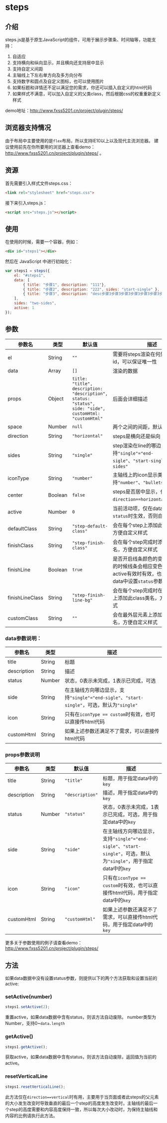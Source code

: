 # steps #

## 介绍 ##

steps.js是基于原生JavaScript的组件，可用于展示步骤条、时间轴等，功能支持：
 1. 自适应
 2. 支持横向和纵向显示，并且横向还支持居中显示
 3. 支持自定义间距
 4. 主轴线上下左右单方向及多方向分布
 5. 支持数字和圆点及自定义图标，也可以使用图片
 6. 如果标题和详情还不足以满足您的需求，你还可以插入自定义的html代码
 7. 如果样式不满意，可以加入自定义的父类class，然后根据css的权重重新定义样式

demo地址：<http://www.fxss5201.cn/project/plugin/steps/>

## 浏览器支持情况 ##
由于布局中主要使用的是`flex`布局，所以支持IE10以上以及现代主流浏览器。
建议使用前先在你所要用的浏览器上查看demo：<http://www.fxss5201.cn/project/plugin/steps/> 。
## 资源 ##

首先需要引入样式文件steps.css：

```HTML
<link rel="stylesheet" href="steps.css">
```

接下来引入steps.js：

```HTML
<script src="steps.js"></script>
```

## 使用 ##

在使用的时候，需要一个容器，例如：

```HTML
<div id="steps1"></div>
```

然后在 JavaScript 中进行初始化：

```JavaScript
var steps1 = steps({
    el: "#steps1",
    data: [
        { title: "步骤1", description: "111"},
        { title: "步骤2", description: "222", sides: "start-single" },
        { title: "步骤3", description: "desc步骤3步骤3步骤3步骤3步骤3步骤3步骤3步骤3步骤3步骤3" }
    ],
    sides: "two-sides",
    active: 1
});
```

## 参数 ##

|参数名|类型|默认值|描述|
|----|----|----|----|
|el|String|`""`|需要将steps渲染在何处，建议使用id，可以保证唯一性|
|data|Array|`[]`|渲染的数据|
|props|Object|`title: "title", description: "description", status: "status", side: "side", customHtml: "customHtml"`|后面会详细描述|
|space|Number|`null`|两个之间的间距，默认是自适应|
|direction|String|`"horizontal"`|steps是横向还是纵向|
|sides|String|`"single"`|step渲染在line的哪边，支持`"single"="end-sigle"`、`"start-single"`、`"two-sides"`|
|iconType|String|`"number"`|主轴线上的icon显示类型，支持`"number"`、`"bullets"`、`"custom"`|
|center|Boolean|`false`|steps是否居中显示，仅在`direction==horizontal`时生效|
|active|Number|`0`|当前活动项，仅在data中未指定`status`时生效，否则自动废除|
|defaultClass|String|`"step-default-class"`|会在每个step上添加此class类名，方便自定义样式|
|finishClass|String|`"step-finish-class"`|会在每个step完成时添加此class类名，方便自定义样式|
|finishLine|Boolean|`true`|是否开启线条颜色的变更，在完成的时候线条会相应变色，仅在active有效时有效，也就是说在data中设置`status`参数时，将失效|
|finishLineClass|String|`"step-finish-line-bg"`|会在每个step完成时在之前的线条上添加此class类名，方便自定义样式|
|customClass|String|`""`|会在最外层元素上添加此class类名，方便自定义样式|

### data参数说明： ###

|参数名|类型|描述|
|----|----|----|
|title|String|标题|
|description|String|描述|
|status|Number|状态，0表示未完成，1表示已完成，可选|
|side|String|在主轴线方向哪边显示，支持`"single"="end-sigle"`、`"start-single"`，可选，默认为`"single"`|
|icon|String|只有在`iconType == custom`时有效，也可以直接传html代码|
|customHtml|String|如果上述参数还满足不了需求，可以直接传html代码|

### props参数说明 ###
|参数名|类型|默认值|描述|
|----|----|----|----|
|title|String|`"title"`|标题，用于指定data中的`key`|
|description|String|`"description"`|描述，用于指定data中的`key`|
|status|Number|`"status"`|状态，0表示未完成，1表示已完成，可选，用于指定data中的`key`|
|side|String|`"side"`|在主轴线方向哪边显示，支持`"single"="end-sigle"`、`"start-single"`，可选，默认为`"single"`，用于指定data中的`key`|
|icon|String|`"icon"`|只有在`iconType == custom`时有效，也可以直接传html代码，用于指定data中的`key`|
|customHtml|String|`"customHtml"`|如果上述参数还满足不了需求，可以直接传html代码，用于指定data中的`key`|

更多关于参数使用的例子请查看demo：<http://www.fxss5201.cn/project/plugin/steps/>

## 方法 ##

如果data数据中没有设置status参数，则提供以下的两个方法获取和设置当前的active:

### setActive(number) ###

```JavaScript
steps1.setActive(2);
```

重置active，如果data数据中含有status，则该方法自动废除。
number类型为Number，支持0~`data.length`

### getActive() ###

```JavaScript
steps1.getActive();
```

获取active，如果data数据中含有status，则该方法自动废除，返回值为当前的active。

### resetVerticalLine ###

```JavaScript
steps1.resetVerticalLine();
```

此方法仅在`direction==vertical`时有用，主要用于当页面或者此steps的父元素的大小发生改变时导致垂直的最后一个step的高度发生改变时，主轴线的最后一个step的高度需要和内容高度保持一致，所以每次大小改动时，为保持主轴线和内容的比例请执行此方法。